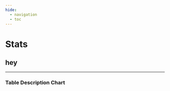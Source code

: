```yaml
---
hide:
  - navigation
  - toc
---
```



# Stats

<source-table
  name="stats"
  file="../data/2025-03-28_stats.parquet"
  columns="*, date_trunc('month', date) as month">
</source-table>







## hey



<bar-chart-grid
  table="stats"
  measure="count(distinct user)"
  by="user_month_profile, bigfunction, domain, status, project"
  limit="15"
  horizontal="true">
</bar-chart-grid>




---



### Table Description Chart

<div>
<table-description-chart table="stats"></table-description-chart>
</div>


<script type="module" src="../../src/database_connectors/duckdb.js"></script>
<script type="module" src="../../src/data_components/source_tables.js"></script>
<script type="module" src="../../src/visualization_components/echarts.js"></script>
<script type="module" src="../../src/visualization_components/datatable.js"></script>
<script type="module" src="../../src/visualization_components/score_cards.js"></script>
